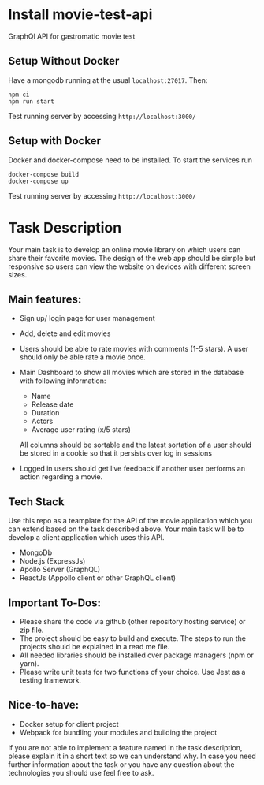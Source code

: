 # Install movie-test-api

GraphQl API for gastromatic movie test

## Setup Without Docker

Have a mongodb running at the usual `localhost:27017`. Then:

```
npm ci
npm run start
```

Test running server by accessing `http://localhost:3000/`

## Setup with Docker

Docker and docker-compose need to be installed. To start the services run

```
docker-compose build
docker-compose up
```

Test running server by accessing `http://localhost:3000/`

# Task Description

Your main task is to develop an online movie library on which users can share their favorite movies. The design of the web app should be simple but responsive so users can view the website on devices with different screen sizes.

## Main features:
* Sign up/ login page for user management
* Add, delete and edit movies
* Users should be able to rate movies with comments (1-5 stars). A user should only be able rate a movie once.
* Main Dashboard to show all movies which are stored in the database with following information:
  *  Name
  *  Release date
  *  Duration
  *  Actors
  *  Average user rating (x/5 stars)

  All columns should be sortable and the latest sortation of a user should be stored in a cookie so that it persists over log in sessions 
* Logged in users should get live feedback if another user performs an action regarding a movie.

## Tech Stack
Use this repo as a teamplate for the API of the movie application which you can extend based on the task described above. Your main task will be to develop a client application which uses this API.

* MongoDb
* Node.js (ExpressJs)
* Apollo Server (GraphQL)
* ReactJs (Appollo client or other GraphQL client)

## Important To-Dos:
* Please share the code via github (other repository hosting service) or zip file.
* The project should be easy to build and execute. The steps to run the projects should be explained in a read me file.
* All needed libraries should be installed over package managers (npm or yarn).
* Please write unit tests for two functions of your choice. Use Jest as a testing framework.

## Nice-to-have:
* Docker setup for client project
* Webpack for bundling your modules and building the project

If you are not able to implement a feature named in the task description, please explain it in a short text so we can understand why. In case you need further information about the task or you have any question about the technologies you should use feel free to ask.



